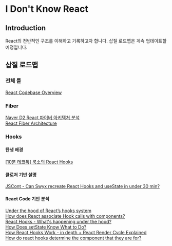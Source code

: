 # I Don't Know React

## Introduction

React의 전반적인 구조를 이해하고 기록하고자 합니다. 삽질 로드맵은 계속 업데이트할 예정입니다.

## 삽질 로드맵

### 전체 틀

[React Codebase Overview](https://legacy.reactjs.org/docs/codebase-overview.html)

### Fiber

[Naver D2 React 파이버 아키텍처 분석](https://d2.naver.com/helloworld/2690975)  
[React Fiber Architecture](https://github.com/acdlite/react-fiber-architecture)

### Hooks

#### 탄생 배경

[[10분 테코톡] 룩소의 React Hooks](https://www.youtube.com/watch?v=qjEcsNYFWYg)

#### 클로저 기반 설명

[JSCont - Can Swyx recreate React Hooks and useState in under 30 min?](https://www.youtube.com/watch?v=KJP1E-Y-xyo)

#### React Code 기반 분석

[Under the hood of React’s hooks system](https://medium.com/the-guild/under-the-hood-of-reacts-hooks-system-eb59638c9dba)  
[How does React associate Hook calls with components?](https://legacy.reactjs.org/docs/hooks-faq.html#how-does-react-associate-hook-calls-with-components)  
[React Hooks - What's happening under the hood?](https://stackoverflow.com/questions/53729917/react-hooks-whats-happening-under-the-hood)  
[How Does setState Know What to Do?](https://overreacted.io/how-does-setstate-know-what-to-do/)  
[How React Hooks Work - in depth + React Render Cycle Explained](https://eliav2.github.io/how-react-hooks-work/)  
[How do react hooks determine the component that they are for?](https://stackoverflow.com/questions/53974865/how-do-react-hooks-determine-the-component-that-they-are-for/53980190#53980190)
